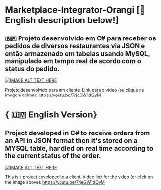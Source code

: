 # Marketplace-Integrator-Orangi [🏴󠁧󠁢󠁥󠁮󠁧󠁿English description below!]
## 🇧🇷 Projeto desenvolvido em C# para receber os pedidos de diversos restaurantes via JSON e então armazenado em tabelas usando MySQL, manipulado em tempo real de acordo com o status do pedido. 

[![IMAGE ALT TEXT HERE](https://img.youtube.com/vi/7rjeGW1dQyM/0.jpg)](https://www.youtube.com/watch?v=7rjeGW1dQyM)

Projeto desenvolvido para um cliente. Link para o video (ou clique na imagem acima):
https://youtu.be/7rjeGW1dQyM

# { 🇺🇲 English Version}
## Project developed in C# to receive orders from an API in JSON format then it's stored on a MYSQL table, handled on real time according to the current status of the order.

[![IMAGE ALT TEXT HERE](https://img.youtube.com/vi/7rjeGW1dQyM/0.jpg)](https://www.youtube.com/watch?v=7rjeGW1dQyM)

This is a project developed to a client. Video link for the video (or click on the image above):
https://youtu.be/7rjeGW1dQyM
